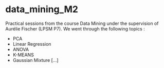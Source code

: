 # data_mining_M2
Practical sessions from the course Data Mining under the supervision of Aurélie Fischer (LPSM P7). We went through the following topics :
- PCA
- Linear Regression
- ANOVA
- K-MEANS
- Gaussian Mixture
[...]
